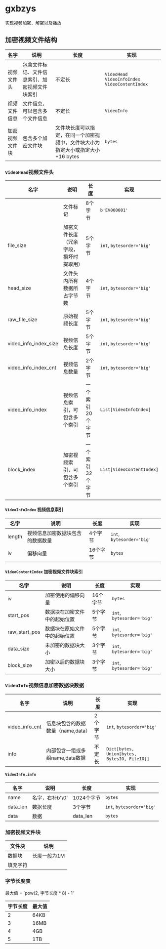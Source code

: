 # gxbzys
实现视频加密、解密以及播放

## 加密视频文件结构
|  名字 |说明|长度|实现|
| ------------ |------------ |------------ |------------ |
|视频文件头|包含文件标记、文件信息索引、加密视频文件块索引|不定长|`VideoHead` `VideoInfoIndex` `VideoContentIndex`|
|视频文件信息| 文件信息，可以包含多个文件信息|不定长 |`VideoInfo`|
|加密视频文件块| 包含多个加密文件块 |文件块长度可以指定，在同一个加密视频中，文件块大小为指定大小或指定大小+16 bytes |`bytes`|

### `VideoHead`视频文件头
|  名字 |说明|长度|实现|
| ------------ |------------ |------------ |------------ |
| |文件标记|8个字节|`b'EV000001'`|
|file_size| 加密文件长度（冗余字段，损坏时提取用）|5个字节|`int`, `bytesorder='big'`|
|head_size| 文件头内所有数据所占字节数|4个字节|`int`, `bytesorder='big'`|
|raw_file_size| 原始视频长度|5个字节|`int`, `bytesorder='big'`|
|video_info_index_size| 视频信息长度|5个字节|`int`, `bytesorder='big'`|
|video_info_index_cnt| 视频信息数量|2个字节|`int`, `bytesorder='big'`|
|video_info_index| 视频信息索引，可包含多个索引 |一个索引20个字节|`List[VideoInfoIndex]`|
|block_index| 加密视频索引，可包含多个索引 |一个索引32个字节|`List[VideoContentIndex]`|

#### `VideoInfoIndex` 视频信息索引 

|  名字 |说明|长度|实现|
| ------------ |------------ |------------ |------------ |
|length|视频信息加密数据块包含的数据数量|4个字节|`int`, `bytesorder='big'`|
|iv|偏移向量|16个字节|`bytes`|

#### `VideoContentIndex` 加密视频文件块索引

|  名字 |说明|长度|实现|
| ------------ |------------ |------------ |------------ |
|iv|加密使用的偏移向量|16个字节|`bytes`|
|start_pos|数据块在加密文件中的起始位置|5个字节|`int`, `bytesorder='big'`|
|raw_start_pos|数据块在原始文件中的起始位置|5个字节|`int`, `bytesorder='big'`|
|data_size|未加密的数据块大小| 3个字节 |`int`, `bytesorder='big'`|
|block_size|加密以后的数据块大小| 3个字节 |`int`, `bytesorder='big'`|

### `VideoInfo`视频信息加密数据块数据

|  名字 |说明|长度|实现|
| ------------ |------------ |------------ |------------ |
|video_info_cnt|信息块包含的数据数量（name,data）|2个字节|`int`, `bytesorder='big'`|
|info|内部包含一组或多组name,data数据|不定长|`Dict[bytes, Union[bytes, BytesIO, FileIO]]`|

#### `VideoInfo.info` 
|  名字 |说明|长度|实现|
| ------------ |------------ |------------ |------------ |
|name|名字，右补b'\0'|1024个字节|`bytes`|
|data_len|数据长度|3个字节|`int`, `bytesorder='big'`|
|data|数据|data_len|`bytes`|

### 加密视频文件块
|  文件块 |说明|
| ------------ |------------ |
|数据块|长度一般为1M|
|填充字符| |

### 字节长度表
最大值 = `pow(2, 字节长度 * 8) - 1'

|  字节长度 |最大值|
| ------------ |------------ |
|2|64KB|
|3|16MB|
|4|4GB|
|5|1TB|
